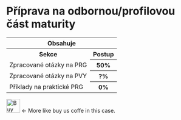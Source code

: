 # Příprava na odbornou/profilovou část maturity
<table>
 <tr>
	  <th colspan="3">Obsahuje</th>
 </tr>
	<tr>
	  <th>Sekce</th>
		 <th>Postup</th>
	</tr>
 <tr>
	  <td>Zpracované otázky na PRG</td>
		 <th>50%</th>
 </tr>
 <tr>
	  <td>Zpracované otázky na PVY</td>
		 <th>?%</th>
 </tr>
 <tr>
	  <td>Příklady na praktické PRG</td>
		 <th>0%</th>
 </tr>
</table>
<a href='https://ko-fi.com/P5P11WTFL' target='_blank'><img height='36' style='border:0px;height:36px;' src='https://cdn.ko-fi.com/cdn/kofi1.png?v=2' border='0' alt='Buy Me a Coffee at ko-fi.com' /></a> <- More like buy us coffe in this case.

